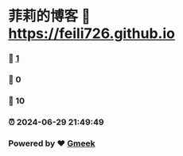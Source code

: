 # 菲莉的博客 :link: https://feili726.github.io 
### :page_facing_up: [1](https://feili726.github.io/tag.html) 
### :speech_balloon: 0 
### :hibiscus: 10 
### :alarm_clock: 2024-06-29 21:49:49 
### Powered by :heart: [Gmeek](https://github.com/Meekdai/Gmeek)
